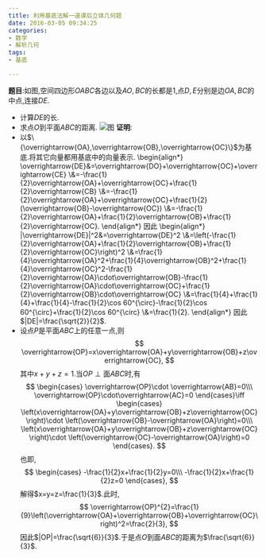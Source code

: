 ```yaml
---
title: 利用基底法解一道课后立体几何题
date: 2016-03-05 09:34:25
categories:
- 数学
- 解析几何
tags:
- 基底

---
```

**题目**:如图,空间四边形$OABC$各边以及$AO,BC$的长都是$1$,点$D,E$分别是边$OA,BC$的中点,连接$DE$.
+ 计算$DE$的长.
+ 求点$O$到平面$ABC$的距离.
![图](/img/利用基底法解一道课后立体几何题.png)
**证明**:
+ 以$\{\overrightarrow{OA},\overrightarrow{OB},\overrightarrow{OC}\}$为基底.将其它向量都用基底中的向量表示.
\begin{align\*}
  \overrightarrow{DE}&=\overrightarrow{DO}+\overrightarrow{OC}+\overrightarrow{CE}
\\\&=-\frac{1}{2}\overrightarrow{OA}+\overrightarrow{OC}+\frac{1}{2}\overrightarrow{CB}
\\\&=-\frac{1}{2}\overrightarrow{OA}+\overrightarrow{OC}+\frac{1}{2}(\overrightarrow{OB}-\overrightarrow{OC})
\\\&=-\frac{1}{2}\overrightarrow{OA}+\frac{1}{2}\overrightarrow{OB}+\frac{1}{2}\overrightarrow{OC}.
\end{align\*}
因此
\begin{align\*}
  |\overrightarrow{DE}|^2&=\overrightarrow{DE}^2
\\\&=\left(-\frac{1}{2}\overrightarrow{OA}+\frac{1}{2}\overrightarrow{OB}+\frac{1}{2}\overrightarrow{OC}\right)^2
\\\&=\frac{1}{4}\overrightarrow{OA}^2+\frac{1}{4}\overrightarrow{OB}^2+\frac{1}{4}\overrightarrow{OC}^2-\frac{1}{2}\overrightarrow{OA}\cdot\overrightarrow{OB}-\frac{1}{2}\overrightarrow{OA}\cdot\overrightarrow{OC}+\frac{1}{2}\overrightarrow{OB}\cdot\overrightarrow{OC}
\\\&=\frac{1}{4}+\frac{1}{4}+\frac{1}{4}-\frac{1}{2}\cos
    60^{\circ}-\frac{1}{2}\cos 60^{\circ}+\frac{1}{2}\cos 60^{\circ}
\\\&=\frac{1}{2}.
\end{align\*}
因此$|DE|=\frac{\sqrt{2}}{2}$.
+ 设点$P$是平面$ABC$上的任意一点,则
$$
\overrightarrow{OP}=x\overrightarrow{OA}+y\overrightarrow{OB}+z\overrightarrow{OC},
$$
其中$x+y+z=1$.当$OP\perp \mbox{面}ABC$时,有
$$
\begin{cases}
  \overrightarrow{OP}\cdot \overrightarrow{AB}=0\\\
\overrightarrow{OP}\cdot\overrightarrow{AC}=0
\end{cases}\iff
\begin{cases}
  \left(x\overrightarrow{OA}+y\overrightarrow{OB}+z\overrightarrow{OC}\right)\cdot \left(\overrightarrow{OB}-\overrightarrow{OA}\right)=0\\\
\left(x\overrightarrow{OA}+y\overrightarrow{OB}+z\overrightarrow{OC}\right)\cdot \left(\overrightarrow{OC}-\overrightarrow{OA}\right)=0
\end{cases}.
$$
也即,
$$
\begin{cases}
  -\frac{1}{2}x+\frac{1}{2}y=0\\\
-\frac{1}{2}x+\frac{1}{2}z=0
\end{cases},
$$
解得$x=y=z=\frac{1}{3}$.此时,
$$
\overrightarrow{OP}^{2}=\frac{1}{9}\left(\overrightarrow{OA}+\overrightarrow{OB}+\overrightarrow{OC}\right)^2=\frac{2}{3},
$$
因此$|OP|=\frac{\sqrt{6}}{3}$.于是点$O$到面$ABC$的距离为$\frac{\sqrt{6}}{3}$.

